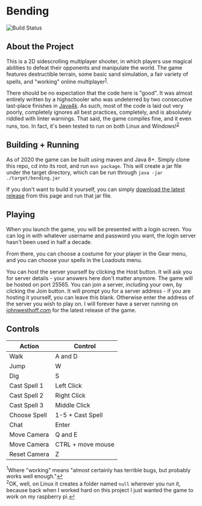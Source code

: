 Bending
=======
![Build Status](https://github.com/JohnathonNow/Bending/workflows/build/badge.svg)

About the Project
-----------------

This is a 2D sidescrolling multiplayer shooter, in which players use magical
abilities to defeat their opponents and manipulate the world. The game features
destructible terrain, some basic sand simulation, a fair variety of spells,
and "working" online multiplayer<sup  id="a1">[1](#fn1)</sup>.

There should be no expectation that the code here is "good". It was almost entirely
written by a highschooler who was undeterred by two consecutive last-place finishes in
[Java4k](https://en.wikipedia.org/wiki/Java_4K_Game_Programming_Contest).
As such, most of the code is laid out very poorly, completely ignores all best practices,
completely, and is absolutely riddled with linter warnings. That said, the game compiles
fine, and it even runs, too. In fact, it's been tested to run on both Linux and Windows!<sup  id="a2">[2](#fn2)</sup>

Building + Running
------------------

As of 2020 the game can be built using maven and Java 8+. Simply clone this repo, cd into its root,
and run `mvn package`. This will create a jar file under the target directory, which can be run through
`java -jar ./target/bending.jar`

If you don't want to build it yourself, you can simply [download the latest release](https://github.com/JohnathonNow/Bending/releases/latest/download/bending.jar)
from this page and run that jar file.

Playing
-------

When you launch the game, you will be presented with a login screen. You can log in
with whatever username and password you want, the login server hasn't been used in half
a decade. 

From there, you can choose a costume for your player in the Gear menu, and you can
choose your spells in the Loadouts menu.

You can host the server yourself by clicking the Host button. It will
ask you for server details - your answers here don't matter anymore. The game will be hosted
on port 25565. You can join a server, including your own, by clicking the Join button. It will
prompt you for a server address - if you are hosting it yourself, you can leave this blank.
Otherwise enter the address of the server you wish to play on. I will forever have a server running
on [johnwesthoff.com](johnwesthoff.com) for the latest release of the game.

Controls
--------

| Action         | Control           |
| -------------- | ----------------- |
| Walk           | A and D           |
| Jump           | W                 |
| Dig            | S                 |
| Cast Spell 1   | Left Click        |
| Cast Spell 2   | Right Click       |
| Cast Spell 3   | Middle Click      |
| Choose Spell   | 1-5 + Cast Spell  |
| Chat           | Enter             |
| Move Camera    | Q and E           |
| Move Camera    | CTRL + move mouse |
| Reset Camera   | Z                 |

<a name="fn1"><sup>1</sup></a>Where "working" means "almost certainly has terrible bugs, but probably works well enough."[↩](#a1)  
<a name="fn2"><sup>2</sup></a>OK, well, on Linux it creates a folder named `null` wherever you run it, because back when I worked hard on this project I just wanted the game to work on my raspberry pi.[↩](#a2)
